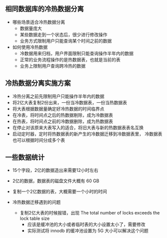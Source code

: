 ## 相同数据库的冷热数据分离
- 哪些场景适合冷热数据分离
  - 数据量庞大
  - 某些数据走到一个状态后，很少进行修改操作
  - 业务方式限制用户只能查询某个时间之前的数据
- 如何使用冷热数据
  - 冷数据用来归档，用户界面限制只能查询操作半年内的数据
  - 正常的业务流程操作的是热数据表，也就是当前的表
  - 业务上限制用户查询跨冷热的数据
  
## 冷热数据分离实施方案
- 冷热分离之前先限制用户只能操作半年内的数据
- 将2亿大表复制2份出来，一份当冷数据表，一份当热数据表
- 将大表根据数据量确定好冷热数据的时间临界点
- 在冷表，将时间点之后的热数据剔除，成为冷数据表
- 在热表，将时间点之前的冷数据删除，成为热数据表
- 在停止对该原来大表写入的适合，将旧大表与新的热数据表表名互换
- 启动定时器，定时将热数据表的新产生的冷数据迁移到冷数据表里，
  冷数据表也可以根据时间分成多个表

## 一些数据统计
- 15个字段，2亿的数据造出来需要12小时左右
- 2亿的数据，数据表的磁盘文件大概有 60 GB
- 复制一个2亿数据的表，大概需要一个小时的时间

- 冷热数据迁移遇到的问题
  - 复制2亿大表的时候报错，出现 The total number of locks exceeds the lock table size
    - 应该是缓冲池的大小或者临时表的大小设置太小了，需要修改
    - 实际测试将  innodb 的缓冲池设置为 5G 大小可以解决这个问题

